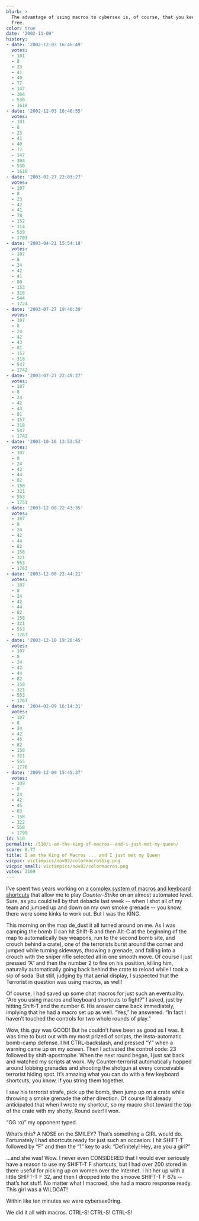 ```yaml
---
blurb: >
  The advantage of using macros to cybersex is, of course, that you keep both hands
  free.
color: true
date: '2002-11-09'
history:
- date: '2002-12-03 16:46:49'
  votes:
  - 101
  - 8
  - 23
  - 41
  - 40
  - 77
  - 147
  - 304
  - 530
  - 1618
- date: '2002-12-03 16:46:55'
  votes:
  - 101
  - 8
  - 23
  - 41
  - 40
  - 77
  - 147
  - 304
  - 530
  - 1618
- date: '2003-02-27 22:03:27'
  votes:
  - 107
  - 8
  - 23
  - 42
  - 41
  - 78
  - 152
  - 314
  - 539
  - 1703
- date: '2003-04-21 15:54:18'
  votes:
  - 107
  - 8
  - 24
  - 42
  - 41
  - 80
  - 153
  - 316
  - 544
  - 1724
- date: '2003-07-27 19:40:39'
  votes:
  - 107
  - 8
  - 24
  - 42
  - 43
  - 81
  - 157
  - 318
  - 547
  - 1742
- date: '2003-07-27 22:49:27'
  votes:
  - 107
  - 8
  - 24
  - 42
  - 43
  - 81
  - 157
  - 318
  - 547
  - 1742
- date: '2003-10-16 13:53:53'
  votes:
  - 107
  - 8
  - 24
  - 42
  - 44
  - 82
  - 158
  - 321
  - 553
  - 1751
- date: '2003-12-08 22:43:35'
  votes:
  - 107
  - 8
  - 24
  - 42
  - 44
  - 82
  - 158
  - 321
  - 553
  - 1763
- date: '2003-12-08 22:44:21'
  votes:
  - 107
  - 8
  - 24
  - 42
  - 44
  - 82
  - 158
  - 321
  - 553
  - 1763
- date: '2003-12-10 19:26:45'
  votes:
  - 107
  - 8
  - 24
  - 42
  - 44
  - 82
  - 158
  - 321
  - 553
  - 1763
- date: '2004-02-09 16:14:31'
  votes:
  - 107
  - 8
  - 24
  - 42
  - 45
  - 82
  - 158
  - 321
  - 555
  - 1776
- date: '2009-12-09 15:45:37'
  votes:
  - 109
  - 8
  - 24
  - 42
  - 45
  - 83
  - 158
  - 322
  - 558
  - 1799
id: 510
permalink: /510/i-am-the-king-of-macros--and-i-just-met-my-queen/
score: 8.77
title: I am the King of Macros ... and I just met my Queen
vicpic: victimpics/nov02/colormacrosbig.png
vicpic_small: victimpics/nov02/colormacros.png
votes: 3169
---
```


I’ve spent two years working on a [complex system of macros and keyboard
shortcuts](@/victim/501.md) that allow me to play *Counter-Strike* on
an almost automated level. Sure, as you could tell by that debacle last
week -- when I shot all of my team and jumped up and down on my own
smoke grenade -- you know, there were some kinks to work out. But I was
the KING.

This morning on the map de\_dust it all turned around on me. As I was
camping the bomb (I can hit Shift-B and then Alt-C at the beginning of
the map to automatically buy weapons, run to the second bomb site, and
crouch behind a crate), one of the terrorists burst around the corner
and jumped while turning sideways, throwing a grenade, and falling into
a crouch with the sniper rifle selected all in one smooth move. Of
course I just pressed “A” and then the number 2 to fire on his position,
killing him, naturally automatically going back behind the crate to
reload while I took a sip of soda. But still, judging by that aerial
display, I suspected that the Terrorist in question was using macros, as
well!

Of course, I had saved up some chat macros for just such an eventuality.
“Are you using macros and keyboard shortcuts to fight?” I asked, just by
hitting Shift-T and the number 6. His answer came back immediately,
implying that he had a macro set up as well. “Yes,” he answered. “In
fact I haven’t touched the controls for two whole rounds of play.”

Wow, this guy was GOOD! But he couldn’t have been as good as I was. It
was time to bust out with my most prized of scripts, the insta-automatic
bomb-camp defense. I hit CTRL-backslash, and pressed “Y” when a warning
came up on my screen. Then I activated the control code: 23 followed by
shift-apostrophe. When the next round began, I just sat back and watched
my scripts at work. My Counter-terrorist automatically hopped around
lobbing grenades and shooting the shotgun at every conceivable terrorist
hiding spot. It’s amazing what you can do with a few keyboard shortcuts,
you know, if you string them together.

I saw his terrorist strafe, pick up the bomb, then jump up on a crate
while throwing a smoke grenade the other direction. Of course I’d
already anticipated that when I wrote my shortcut, so my macro shot
toward the top of the crate with my shotty. Round over! I won.

“GG :o)” my opponent typed.

What’s this? A NOSE on the SMILEY? That’s something a GIRL would do.
Fortunately I had shortcuts ready for just such an occasion: I hit
SHIFT-T followed by “F” and then the “1” key to ask: “Definitely! Hey,
are you a girl?”

...and she was! Wow. I never even CONSIDERED that I would ever seriously
have a reason to use my SHIFT-T F shortcuts, but I had over 200 stored
in there useful for picking up on women over the Internet. I hit her up
with a little SHIFT-T F 32, and then I dropped into the smoove SHIFT-T F
67s -- that’s hot stuff. No matter what I macroed, she had a macro
response ready. This girl was a WILDCAT!

Within like ten minutes we were cybersex0ring.

We did it all with macros. CTRL-S! CTRL-S! CTRL-S!